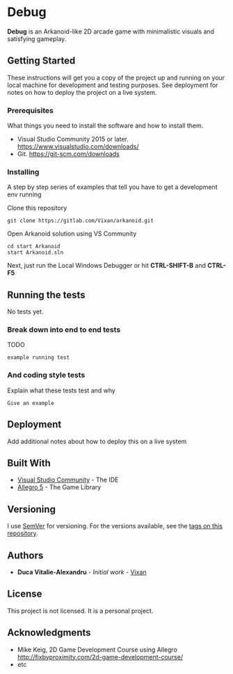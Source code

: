 # Debug

**Debug** is an Arkanoid-like 2D arcade game with minimalistic visuals and satisfying gameplay.

## Getting Started

These instructions will get you a copy of the project up and running on your local machine for development and testing purposes. See deployment for notes on how to deploy the project on a live system.

### Prerequisites

What things you need to install the software and how to install them.

* Visual Studio Community 2015 or later.
  https://www.visualstudio.com/downloads/	
* Git.
  https://git-scm.com/downloads

### Installing

A step by step series of examples that tell you have to get a development env running

Clone this repository

```
git clone https://gitlab.com/Vixan/arkanoid.git
```

Open Arkanoid solution using VS Community

```
cd start Arkanoid
start Arkanoid.sln
```

Next, just run the Local Windows Debugger or hit **CTRL-SHIFT-B** and **CTRL-F5**

## Running the tests

No tests yet.

### Break down into end to end tests

TODO

```
example running test
```

### And coding style tests

Explain what these tests test and why

```
Give an example
```

## Deployment

Add additional notes about how to deploy this on a live system

## Built With

* [Visual Studio Community](https://www.visualstudio.com/vs/community/) - The IDE
* [Allegro 5](http://liballeg.org/) - The Game Library

## Versioning

I use [SemVer](http://semver.org/) for versioning. For the versions available, see the [tags on this repository](https://gitlab.com/Vixan/arkanoid/tags). 

## Authors

* **Duca Vitalie-Alexandru** - *Initial work* - [Vixan](https://gitlab.com/Vixan)

## License

This project is not licensed. It is a personal project.

## Acknowledgments

* Mike Keig, 2D Game Development Course using Allegro
  http://fixbyproximity.com/2d-game-development-course/
* etc


